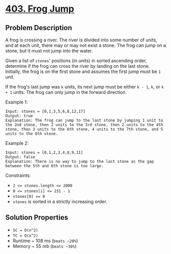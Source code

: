 # [403. Frog Jump](https://leetcode.com/problems/frog-jump/description/)

## Problem Description

A frog is crossing a river. The river is divided into some number of units, and at each unit, there may or may not exist a stone. The frog can jump on a stone, but it must not jump into the water.

Given a list of `stones`' positions (in units) in sorted ascending order, determine if the frog can cross the river by landing on the last stone. Initially, the frog is on the first stone and assumes the first jump must be `1` unit.

If the frog's last jump was `k` units, its next jump must be either `k - 1`, `k`, or `k + 1` units. The frog can only jump in the forward direction.



Example 1:
```
Input: stones = [0,1,3,5,6,8,12,17]
Output: true
Explanation: The frog can jump to the last stone by jumping 1 unit to the 2nd stone, then 2 units to the 3rd stone, then 2 units to the 4th stone, then 3 units to the 6th stone, 4 units to the 7th stone, and 5 units to the 8th stone.
```
Example 2:
```
Input: stones = [0,1,2,3,4,8,9,11]
Output: false
Explanation: There is no way to jump to the last stone as the gap between the 5th and 6th stone is too large.
```

Constraints:

* `2 <= stones.length <= 2000`
* `0 <= stones[i] <= 231 - 1`
* `stones[0] == 0`
* `stones` is sorted in a strictly increasing order.

## Solution Properties

* `SC = O(n^2)`
* `TC = O(n^2)`
* Runtime ~ 108 ms (`beats ~20%`)
* Memory ~ 55 mb (`beats ~38%`)